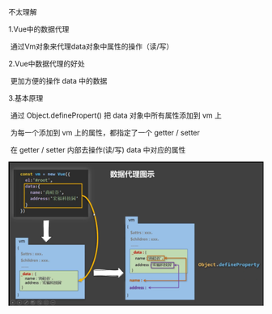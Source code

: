 不太理解

1.Vue中的数据代理

​	通过Vm对象来代理data对象中属性的操作（读/写）



2.Vue中数据代理的好处

​	更加方便的操作 data 中的数据



3.基本原理

​      通过 Object.definePropert() 把 data 对象中所有属性添加到 vm 上

​      为每一个添加到 vm 上的属性，都指定了一个 getter / setter

​      在 getter / setter 内部去操作(读/写) data 中对应的属性



**![image-20221223095212763](04Vue的数据代理.assets/image-20221223095212763.png)**
